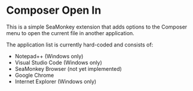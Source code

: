 Composer Open In
================

This is a simple SeaMonkey extension that adds options to the Composer menu to
open the current file in another application.

The application list is currently hard-coded and consists of:
* Notepad++ (Windows only)
* Visual Studio Code (Windows only)
* SeaMonkey Browser (not yet implemented)
* Google Chrome
* Internet Explorer (Windows only)
